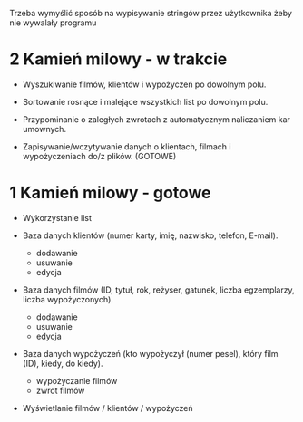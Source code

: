 Trzeba wymyślić sposób na wypisywanie stringów przez użytkownika żeby nie wywalały programu
# 2 Kamień milowy - w trakcie
- Wyszukiwanie filmów, klientów i wypożyczeń po dowolnym polu.

- Sortowanie rosnące i malejące wszystkich list po dowolnym polu.

- Przypominanie o zaległych zwrotach z automatycznym naliczaniem kar umownych.

- Zapisywanie/wczytywanie danych o klientach, filmach i wypożyczeniach do/z plików. (GOTOWE)

# 1 Kamień milowy - gotowe
- Wykorzystanie list

- Baza danych klientów (numer karty, imię, nazwisko, telefon, E-mail).
    - dodawanie
    - usuwanie
    - edycja

- Baza danych filmów (ID, tytuł, rok, reżyser, gatunek, liczba egzemplarzy, liczba wypożyczonych).
    - dodawanie
    - usuwanie
    - edycja

- Baza danych wypożyczeń (kto wypożyczył (numer pesel), który film (ID), kiedy, do kiedy).
    - wypożyczanie filmów
    - zwrot filmów

- Wyświetlanie filmów / klientów / wypożyczeń
